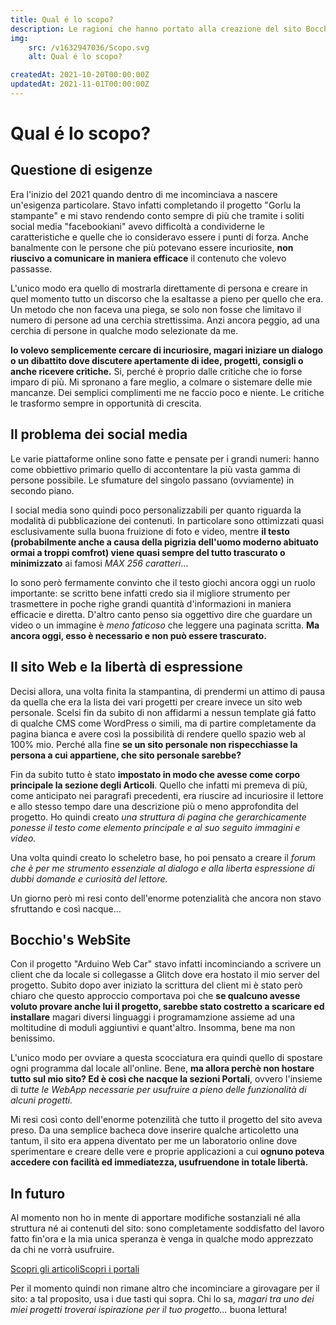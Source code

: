 ```yaml
---
title: Qual é lo scopo?
description: Le ragioni che hanno portato alla creazione del sito Bocchio's WebSite. Come è nato, come si è sviluppato e come ho intenzione di sfruttarlo in futuro.
img: 
    src: /v1632947036/Scopo.svg
    alt: Qual é lo scopo?

createdAt: 2021-10-20T00:00:00Z
updatedAt: 2021-11-01T00:00:00Z
---
```


# Qual é lo scopo?

<cMedia s="#Scopo" :a="img.src" type="svg"></cMedia>

## Questione di esigenze

Era l'inizio del 2021 quando dentro di me incominciava a nascere un'esigenza particolare. Stavo infatti completando il progetto "Gorlu la stampante" e mi stavo rendendo conto sempre di più che tramite i soliti social media "facebookiani" avevo difficoltà a condividerne le caratteristiche e quelle che io consideravo essere i punti di forza. Anche banalmente con le persone che più potevano essere incuriosite, **non riuscivo a comunicare in maniera efficace** il contenuto che volevo passasse.

L'unico modo era quello di mostrarla direttamente di persona e creare in quel momento tutto un discorso che la esaltasse a pieno per quello che era. Un metodo che non faceva una piega, se solo non fosse che limitavo il numero di persone ad una cerchia strettissima. Anzi ancora peggio, ad una cerchia di persone in qualche modo selezionate da me.

**Io volevo semplicemente cercare di incuriosire, magari iniziare un dialogo o un dibattito dove discutere apertamente di idee, progetti, consigli o anche ricevere critiche.** Si, perché è proprio dalle critiche che io forse imparo di più. Mi spronano a fare meglio, a colmare o sistemare delle mie mancanze. Dei semplici complimenti me ne faccio poco e niente. Le critiche le trasformo sempre in opportunità di crescita.

## Il problema dei social media

Le varie piattaforme online sono fatte e pensate per i grandi numeri: hanno come obbiettivo primario quello di accontentare la più vasta gamma di persone possibile. Le sfumature del singolo passano (ovviamente) in secondo piano.

I social media sono quindi poco personalizzabili per quanto riguarda la modalità di pubblicazione dei contenuti. In particolare sono ottimizzati quasi esclusivamente sulla buona fruizione di foto e video, mentre **il testo (probabilmente anche a causa della pigrizia dell'uomo moderno abituato ormai a troppi comfrot) viene quasi sempre del tutto trascurato o minimizzato** ai famosi *MAX 256 caratteri*...

Io sono però fermamente convinto che il testo giochi ancora oggi un ruolo importante: se scritto bene infatti credo sia il migliore strumento per trasmettere in poche righe grandi quantità d'informazioni in maniera efficacie e diretta. D'altro canto penso sia oggettivo dire che guardare un video o un immagine è *meno faticoso* che leggere una paginata scritta. **Ma ancora oggi, esso è necessario e non può essere trascurato.**

## Il sito Web e la libertà di espressione

Decisi allora, una volta finita la stampantina, di prendermi un attimo di pausa da quella che era la lista dei vari progetti per creare invece un sito web personale. Scelsi fin da subito di non affidarmi a nessun template giá fatto di qualche CMS come WordPress o simili, ma di partire completamente da pagina bianca e avere così la possibilità di rendere quello spazio web al 100% mio. Perché alla fine **se un sito personale non rispecchiasse la persona a cui appartiene, che sito personale sarebbe?**

Fin da subito tutto è stato **impostato in modo che avesse come corpo principale la sezione degli Articoli**. Quello che infatti mi premeva di più, come anticipato nei paragrafi precedenti, era riuscire ad incuriosire il lettore e allo stesso tempo dare una descrizione più o meno approfondita del progetto. Ho quindi creato *una struttura di pagina che gerarchicamente ponesse il testo come elemento principale e al suo seguito immagini e video.*

Una volta quindi creato lo scheletro base, ho poi pensato a creare il *forum che è per me strumento essenziale al dialogo e alla liberta espressione di dubbi domande e curiosità del lettore.*

Un giorno però mi resi conto dell'enorme potenzialità che ancora non stavo sfruttando e così nacque...

## Bocchio's WebSite

Con il progetto "Arduino Web Car" stavo infatti incominciando a scrivere un client che da locale si collegasse a Glitch dove era hostato il mio server del progetto. Subito dopo aver iniziato la scrittura del client mi è stato però chiaro che questo approccio comportava poi che **se qualcuno avesse voluto provare anche lui il progetto, sarebbe stato costretto a scaricare ed installare** magari diversi linguaggi i programamzione assieme ad una moltitudine di moduli aggiuntivi e quant'altro. Insomma, bene ma non benissimo.

L'unico modo per ovviare a questa scocciatura era quindi quello di spostare ogni programma dal locale all'online. Bene, **ma allora perchè non hostare tutto sul mio sito? Ed è così che nacque la sezioni Portali**, ovvero l'insieme di *tutte le WebApp necessarie per usufruire a pieno delle funzionalità di alcuni progetti.*

Mi resi così conto dell'enorme potenzilità che tutto il progetto del sito aveva preso. Da una semplice bacheca dove inserire qualche articoletto una tantum, il sito era appena diventato per me un laboratorio online dove sperimentare e creare delle vere e proprie applicazioni a cui **ognuno poteva accedere con facilità ed immediatezza, usufruendone in totale libertà.**

## In futuro

Al momento non ho in mente di apportare modifiche sostanziali né alla struttura né ai contenuti del sito: sono completamente soddisfatto del lavoro fatto fin'ora e la mia unica speranza è venga in qualche modo apprezzato da chi ne vorrà usufruire.

<div style="display: flex">
    <a href="/articolo" class="button">Scopri gli articoli</a>
    <a href="/portale" class="button">Scopri i portali</a>
</div>

Per il momento quindi non rimane altro che incominciare a girovagare per il sito: a tal proposito, usa i due tasti qui sopra. Chi lo sa, *magari tra uno dei miei progetti troverai ispirazione per il tuo progetto...* buona lettura!